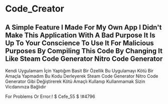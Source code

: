 # Code_Creator
 A Simple Feature I Made For My Own App
 I Didn't Make This Application With A Bad Purpose It Is Up To Your Conscience To Use It For Malicious Purposes By Compiling This Code By Changing It Like Steam Code       Generator Nitro Code Generator
-------------------------------------------------------------------------------
Kendi Uygulamam İçin Yaptığım Basit Bir Özellik
 Bu Uygulamayı Kötü Bir Amaçla Yapmadım Bu Kodu Derleyerek Steam Code Generator Nitro Code Generator Gibi Değiştirerek Kötü Amaçlı Kullanıp Kullanmamak Sizin Vicdanınıza Bağlıdır


For Problems Or Error:! $  Cefe_55  $ !#4796
